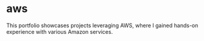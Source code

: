 # aws
This portfolio showcases projects leveraging AWS, where I gained hands-on experience with various Amazon services.
